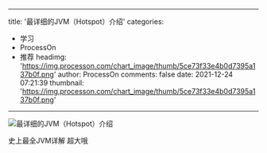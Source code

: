
---
title: '最详细的JVM（Hotspot）介绍'
categories: 
 - 学习
 - ProcessOn
 - 推荐
headimg: 'https://img.processon.com/chart_image/thumb/5ce73f33e4b0d7395a137b0f.png'
author: ProcessOn
comments: false
date: 2021-12-24 07:21:39
thumbnail: 'https://img.processon.com/chart_image/thumb/5ce73f33e4b0d7395a137b0f.png'
---

<div>   
<img class="thumb" alt="最详细的JVM（Hotspot）介绍" src="https://img.processon.com/chart_image/thumb/5ce73f33e4b0d7395a137b0f.png" referrerpolicy="no-referrer">
<p>史上最全JVM详解 超大哦</p>  
</div>
            